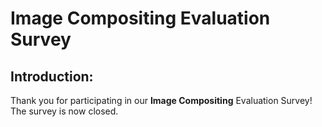 # Image Compositing Evaluation Survey

## Introduction:
Thank you for participating in our **Image Compositing** Evaluation Survey! The survey is now closed.  

<!-- ## Instructions:
In this survey, you will be presented with pairs of composited images along with a mask that highlights the composited region, such as the box in the example below. Your objective is to choose the image that, in your opinion, showcases superior compositing quality. Please take your time to carefully examine each image pair and determine which one has **the foreground object better matching the background environment**.

<img src="./survey_example.jpeg" alt="Example" style="width: 600px; height: 400px;">

## Survey Completion:

Thank you once again for your participation. Let's begin the evaluation of image compositing quality!

<html>
<head>
    <title>Image Compositing Survey</title>
    <style>
    .my-button {
      display: inline-block;
      padding: 10px 20px;
      font-size: 16px;
      text-align: center;
      text-decoration: none;
      background-color: #4CAF50;
      color: #fff;
      border-radius: 4px;
      transition: background-color 0.3s;
    }
    
    .my-button:hover {
      background-color: #45a049;
    }
    </style>
    <script>
        function redirectRandomLink() {
            // Specify the list of links
            var links = [
                "https://www.surveymonkey.ca/r/NXSQDMR",
                "https://www.surveymonkey.ca/r/NXSTFB6",
                "https://www.surveymonkey.ca/r/NXS3982",
                "https://www.surveymonkey.ca/r/NXSL2V3",
                "https://www.surveymonkey.ca/r/NXSDGJV"
            ];

            // Generate a random index within the range of available links
            var randomIndex = Math.floor(Math.random() * links.length);

            // Redirect the user to the randomly selected link
            window.location.href = links[randomIndex];
        }
    </script>
</head>
<body>
    <a class="my-button" onclick="redirectRandomLink()">Click Here to Start the Survey</a>
</body>
</html>

 -->
